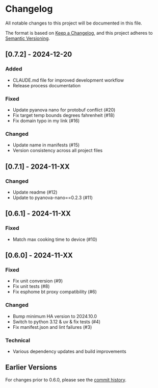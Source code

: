 # Changelog

All notable changes to this project will be documented in this file.

The format is based on [Keep a Changelog](https://keepachangelog.com/en/1.0.0/),
and this project adheres to [Semantic Versioning](https://semver.org/spec/v2.0.0.html).

## [0.7.2] - 2024-12-20

### Added
- CLAUDE.md file for improved development workflow
- Release process documentation

### Fixed
- Update pyanova nano for protobuf conflict (#20)
- Fix target temp bounds degrees fahrenheit (#18)
- Fix domain typo in my link (#16)

### Changed
- Update name in manifests (#15)
- Version consistency across all project files

## [0.7.1] - 2024-11-XX

### Changed
- Update readme (#12)
- Update to pyanova-nano==0.2.3 (#11)

## [0.6.1] - 2024-11-XX

### Fixed
- Match max cooking time to device (#10)

## [0.6.0] - 2024-11-XX

### Fixed
- Fix unit conversion (#9)
- Fix unit tests (#8)
- Fix esphome bt proxy compatibility (#6)

### Changed
- Bump minimum HA version to 2024.10.0
- Switch to python 3.12 & uv & fix tests (#4)
- Fix manifest.json and lint failures (#3)

### Technical
- Various dependency updates and build improvements

## Earlier Versions

For changes prior to 0.6.0, please see the [commit history](https://github.com/mcolyer/home-assistant-anova-nano/commits/main).
